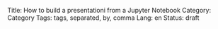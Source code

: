 Title: How to build a presentationi from a Jupyter Notebook
Category: Category
Tags: tags, separated, by, comma
Lang: en
Status: draft


